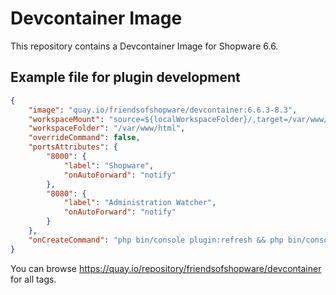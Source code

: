 # Devcontainer Image

This repository contains a Devcontainer Image for Shopware 6.6. 

## Example file for plugin development

```json
{
	"image": "quay.io/friendsofshopware/devcontainer:6.6.3-8.3",
	"workspaceMount": "source=${localWorkspaceFolder}/,target=/var/www/html/custom/plugins/FroshTools,type=bind",
	"workspaceFolder": "/var/www/html",
	"overrideCommand": false,
	"portsAttributes": {
		"8000": {
			"label": "Shopware",
			"onAutoForward": "notify"
		},
		"8080": {
			"label": "Administration Watcher",
			"onAutoForward": "notify"
		}
	},
	"onCreateCommand": "php bin/console plugin:refresh && php bin/console plugin:install --activate FroshTools"
}
```

You can browse https://quay.io/repository/friendsofshopware/devcontainer for all tags.
